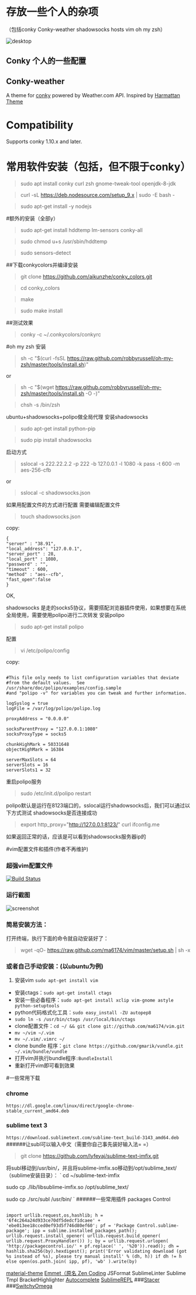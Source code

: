 # 存放一些个人的杂项 
（包括conky Conky-weather shadowsocks hosts vim oh my zsh）

![desktop](https://raw.githubusercontent.com/wonderil/wons/master/2017-06-03%2012-42-40%20%E7%9A%84%E5%B1%8F%E5%B9%95%E6%88%AA%E5%9B%BE.png "desktop")

## Conky 个人的一些配置

## Conky-weather
A theme for [conky](https://github.com/brndnmtthws/conky) powered by Weather.com API. Inspired by [Harmattan Theme](https://github.com/zagortenay333/Harmattan)

# Compatibility
Supports conky 1.10.x and later.
# 常用软件安装（包括，但不限于conky）

> sudo apt install conky curl zsh gnome-tweak-tool openjdk-8-jdk

>curl -sL https://deb.nodesource.com/setup_9.x | sudo -E bash -

>sudo apt-get install -y nodejs


#额外的安装（全部y）

>sudo apt-get install hddtemp lm-sensors conky-all

>sudo chmod u+s /usr/sbin/hddtemp

>sudo sensors-detect


##下载conkycolors并编译安装

>git clone https://github.com/aikunzhe/conky_colors.git

>cd conky_colors

>make

>sudo make install

##测试效果

>conky -c ~/.conkycolors/conkyrc


#oh my zsh 安装

> sh -c "$(curl -fsSL https://raw.github.com/robbyrussell/oh-my-zsh/master/tools/install.sh)"

or
> sh -c "$(wget https://raw.github.com/robbyrussell/oh-my-zsh/master/tools/install.sh -O -)"

>chsh -s /bin/zsh




ubuntu+shadowsocks+polipo做全局代理
安装shadowsocks

>sudo apt-get install python-pip

>sudo pip install shadowsocks

启动方式


>sslocal -s 222.22.2.2 -p 222 -b 127.0.0.1 -l 1080 -k pass -t 600 -m aes-256-cfb

or

>sslocal -c shadowsocks.json

如果用配置文件的方式进行配置 需要编辑配置文件


>touch shadowsocks.json

copy:


```
{
"server" : "38.91",
"local_address": "127.0.0.1",
"server_port" : 28,
"local_port" : 1080,
"password" : "",
"timeout" : 600,
"method" : "aes--cfb",
"fast_open":false
}
```


OK,

shadowsocks 是走的socks5协议，需要搭配浏览器插件使用，如果想要在系统全局使用，需要使用polipo进行二次转发
安装polipo

>sudo apt-get install polipo

配置

>vi /etc/polipo/config

copy:

```

#This file only needs to list configuration variables that deviate
#from the default values.  See /usr/share/doc/polipo/examples/config.sample
#and "polipo -v" for variables you can tweak and further information.

logSyslog = true
logFile = /var/log/polipo/polipo.log

proxyAddress = "0.0.0.0"

socksParentProxy = "127.0.0.1:1080"
socksProxyType = socks5

chunkHighMark = 50331648
objectHighMark = 16384

serverMaxSlots = 64
serverSlots = 16
serverSlots1 = 32

```

重启polipo服务


>sudo /etc/init.d/polipo restart

polipo默认是运行在8123端口的，sslocal运行shadowsocks后，我们可以通过以下方式测试 shadowsocks是否连接成功

>export http_proxy="http://127.0.0.1:8123/"
>curl  ifconfig.me

如果返回正常的话，应该是可以看到shadowsocks服务器ip的

#vim配置文件和插件(作者不再维护)
### 超强vim配置文件

[![Build Status](https://travis-ci.org/ma6174/vim.png?branch=master)](https://travis-ci.org/ma6174/vim)

### 运行截图
![screenshot](https://raw.githubusercontent.com/ma6174/vim-deprecated/master/screenshot.png "screenshot")


### 简易安装方法：

打开终端，执行下面的命令就自动安装好了：

>wget -qO- https://raw.github.com/ma6174/vim/master/setup.sh | sh -x

### 或者自己手动安装：(以ubuntu为例)

1. 安装vim `sudo apt-get install vim`
- 安装ctags：`sudo apt-get install ctags`
- 安装一些必备程序：`sudo apt-get install xclip vim-gnome astyle python-setuptools`
- python代码格式化工具：`sudo easy_install -ZU autopep8`
- `sudo ln -s /usr/bin/ctags /usr/local/bin/ctags`
- clone配置文件：`cd ~/ && git clone git://github.com/ma6174/vim.git`
- `mv ~/vim ~/.vim`
- `mv ~/.vim/.vimrc ~/`
- clone bundle 程序：`git clone https://github.com/gmarik/vundle.git ~/.vim/bundle/vundle`
- 打开vim并执行bundle程序`:BundleInstall`
- 重新打开vim即可看到效果

#一些常用下载
### chrome
`
https://dl.google.com/linux/direct/google-chrome-stable_current_amd64.deb
`
### sublime text 3
`
https://download.sublimetext.com/sublime-text_build-3143_amd64.deb
`
######让subl可以输入中文（需要你自己事先装好输入法= =）

>git clone https://github.com/lyfeyaj/sublime-text-imfix.git

将subl移动到/usr/bin/，并且将sublime-imfix.so移动到/opt/sublime_text/（sublime安装目录）：
`
cd ~/sublime-text-imfix

sudo cp ./lib/libsublime-imfix.so /opt/sublime_text/

sudo cp ./src/subl /usr/bin/
`
######一些常用插件
packages Control

```

import urllib.request,os,hashlib; h = '6f4c264a24d933ce70df5dedcf1dcaee' + 'ebe013ee18cced0ef93d5f746d80ef60'; pf = 'Package Control.sublime-package'; ipp = sublime.installed_packages_path(); urllib.request.install_opener( urllib.request.build_opener( urllib.request.ProxyHandler()) ); by = urllib.request.urlopen( 'http://packagecontrol.io/' + pf.replace(' ', '%20')).read(); dh = hashlib.sha256(by).hexdigest(); print('Error validating download (got %s instead of %s), please try manual install' % (dh, h)) if dh != h else open(os.path.join( ipp, pf), 'wb' ).write(by)

```

[material-theme](https://github.com/equinusocio/material-theme) 
[Emmet（原名 Zen Coding](http://emmet.io/)
JSFormat
SublimeLinter
Sublime Tmpl
BracketHighlighter
[Autocomplete](https://github.com/alienhard/SublimeAllAutocomplete)
[SublimeREPL](https://github.com/wuub/SublimeREPL)
###[Stacer](https://github.com/oguzhaninan/Stacer)
###[SwitchyOmega](https://github.com/FelisCatus/SwitchyOmega)
